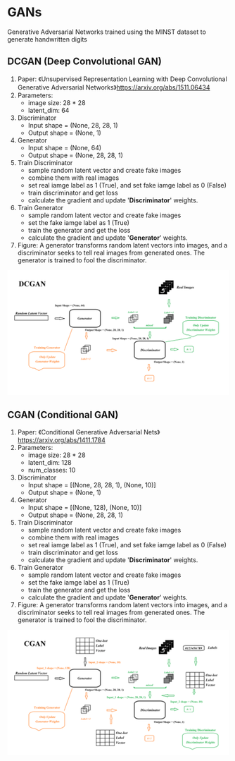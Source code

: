 # GANs
Generative Adversarial Networks trained using the MINST dataset to generate handwritten digits

## DCGAN (Deep Convolutional GAN)
1. Paper: 《Unsupervised Representation Learning with Deep Convolutional Generative Adversarial Networks》https://arxiv.org/abs/1511.06434
1. Parameters:
    - image size: 28 * 28
    - latent_dim: 64
1. Discriminator
    - Input shape = (None, 28, 28, 1)
    - Output shape = (None, 1)
1. Generator
    - Input shape = (None, 64)
    - Output shape = (None, 28, 28, 1)
1. Train Discriminator
    - sample random latent vector and create fake images
    - combine them with real images 
    - set real iamge label as 1 (True), and set fake iamge label as 0 (False)
    - train discriminator and get loss
    - calculate the gradient and update '**Discriminator**' weights.
1. Train Generator
    - sample random latent vector and create fake images
    - set the fake iamge label as 1 (True)
    - train the generator and get the loss
    - calculate the gradient and update '**Generator**' weights.
1. Figure: A generator transforms random latent vectors into images, and a discriminator seeks to tell real images from generated ones. The generator is trained to fool the discriminator.

![DCGAN](./images/dcgan.png "DCGAN")

## CGAN (Conditional GAN)
1. Paper: 《Conditional Generative Adversarial Nets》 https://arxiv.org/abs/1411.1784
1. Parameters:
    - image size: 28 * 28
    - latent_dim: 128
    - num_classes: 10
1. Discriminator
    - Input shape = [(None, 28, 28, 1), (None, 10)]
    - Output shape = (None, 1)
1. Generator
    - Input shape = [(None, 128), (None, 10)]
    - Output shape = (None, 28, 28, 1)
1. Train Discriminator
    - sample random latent vector and create fake images
    - combine them with real images 
    - set real iamge label as 1 (True), and set fake iamge label as 0 (False)
    - train discriminator and get loss
    - calculate the gradient and update '**Discriminator**' weights.
1. Train Generator
    - sample random latent vector and create fake images
    - set the fake iamge label as 1 (True)
    - train the generator and get the loss
    - calculate the gradient and update '**Generator**' weights.
1. Figure: A generator transforms random latent vectors into images, and a discriminator seeks to tell real images from generated ones. The generator is trained to fool the discriminator.

![CGAN](./images/cgan.png "CGAN")
